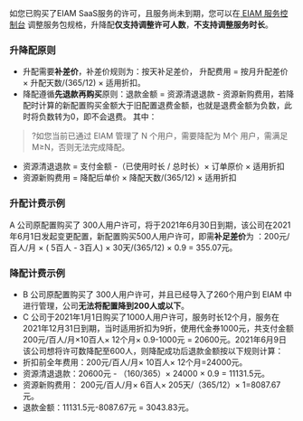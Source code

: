 如您已购买了EIAM SaaS服务的许可，且服务尚未到期，您可以在[ EIAM 服务控制台](https://console.cloud.tencent.com/eiam) 调整服务包规格，升降配**仅支持调整许可人数**，**不支持调整服务时长**。

### 升降配原则
- 升配需要**补差价**，补差价规则为：按天补足差价， 升配费用 = 按月升配差价 × 升配天数/(365/12) × 适用折扣。
- 降配遵循**先退款再购买**原则：退款金额 = 资源清退退款 - 资源新购费用，若降配时计算的新配置购买金额大于旧配置退费金额，也就是退费金额为负数，此时将负数转为0，即不会退费。 其中：
>?如您当前已通过 EIAM 管理了 N 个用户，需要降配为 M个 用户，需满足 M≥N，否则无法完成降配。

 - 资源清退退款 = 支付金额 -（已使用时长 / 总时长）× 订单原价 × 适用折扣
 -	资源新购费用 = 降配后单价 × 降配天数/(365/12) × 适用折扣

### 升配计费示例
A 公司原配置购买了 300人用户许可，将于2021年6月30日到期，该公司在2021年6月1日发起变更配置，新配置购买500人用户许可，即需**补足差价**为 ：200元/百人/月 × ( 5百人 - 3百人) × 30天/(365/12) × 0.9 = 355.07元。

### 降配计费示例
- B 公司原配置购买了 300人用户许可，并且已经导入了260个用户到 EIAM 中进行管理，公司**无法将配置降到200人或以下**。
- C 公司于2021年1月1日购买了1000人用户许可，服务时长12个月，服务在2021年12月31日到期，当时适用折扣为9折，使用代金券1000元，共支付金额200元/百人/月×10百人× 12个月× 0.9-1000元 = 20600元。2021年6月9日该公司想将许可数降配至600人，则降配成功后退款金额按以下规则计算：
 - 折扣前全年费用：200元/百人/月× 10百人× 12个月=24000元。
 - 资源清退退款：20600元 - （160/365）× 24000 ×  0.9 = 11131.5元。
 - 资源新购费用： 200元/百人/月× 6百人× 205天/（365/12）× 1=8087.67元。
 - 退款金额：11131.5元-8087.67元 = 3043.83元。
